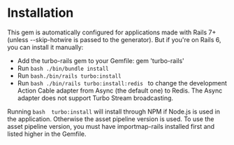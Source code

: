 # Installation


This gem is automatically configured for applications made with Rails 7+ (unless --skip-hotwire is passed to the generator). But if you're on Rails 6, you can install it manually:

* Add the turbo-rails gem to your Gemfile: gem 'turbo-rails'
* Run ```bash ./bin/bundle install```
* Run ```bash./bin/rails turbo:install ```
* Run ```bash ./bin/rails turbo:install:redis ``` to change the development Action Cable adapter from Async (the default one) to Redis. The Async adapter does not support Turbo Stream broadcasting.

Running ```bash  turbo:install``` will install through NPM if Node.js is used in the application. Otherwise the asset pipeline version is used. To use the asset pipeline version, you must have importmap-rails installed first and listed higher in the Gemfile.
